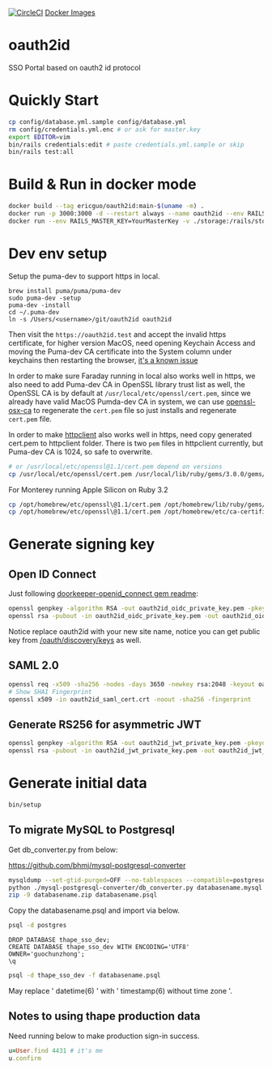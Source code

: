[![CircleCI](https://circleci.com/gh/thape-cn/oauth2id.svg?style=svg)](https://circleci.com/gh/thape-cn/oauth2id) [Docker Images](https://hub.docker.com/r/ericguo/oauth2id/tags)

# oauth2id

SSO Portal based on oauth2 id protocol


# Quickly Start

```bash
cp config/database.yml.sample config/database.yml
rm config/credentials.yml.enc # or ask for master.key
export EDITOR=vim
bin/rails credentials:edit # paste credentials.yml.sample or skip
bin/rails test:all
```

# Build & Run in docker mode

```bash
docker build --tag ericguo/oauth2id:main-$(uname -m) .
docker run -p 3000:3000 -d --restart always --name oauth2id --env RAILS_MASTER_KEY=YourMasterKey -v ./storage:/rails/storage ericguo/oauth2id:main-$(uname -m)
docker run --env RAILS_MASTER_KEY=YourMasterKey -v ./storage:/rails/storage -it ericguo/oauth2id:main-arm64 bash
```

# Dev env setup

Setup the puma-dev to support https in local.

```
brew install puma/puma/puma-dev
sudo puma-dev -setup
puma-dev -install
cd ~/.puma-dev
ln -s /Users/<username>/git/oauth2id oauth2id
```

Then visit the `https://oauth2id.test` and accept the invalid https certificate, for higher version MacOS, need opening Keychain Access and moving the Puma-dev CA certificate into the System column under keychains then restarting the browser, [it's a known issue](https://github.com/puma/puma-dev/issues/84#issuecomment-252339375)

In order to make sure Faraday running in local also works well in https, we also need to add Puma-dev CA in OpenSSL library trust list as well, the OpenSSL CA is by default at `/usr/local/etc/openssl/cert.pem`, since we already have valid MacOS Pumda-dev CA in system, we can use [openssl-osx-ca](https://github.com/raggi/openssl-osx-ca) to regenerate the `cert.pem` file so just installs and regenerate `cert.pem` file.

In order to make [httpclient](https://github.com/nahi/httpclient/issues/335) also works well in https, need copy generated cert.pem to httpclient folder. There is two `pem` files in httpclient currently, but Puma-dev CA is 1024, so safe to overwrite.

```bash
# or /usr/local/etc/openssl@1.1/cert.pem depend on versions
cp /usr/local/etc/openssl/cert.pem /usr/local/lib/ruby/gems/3.0.0/gems/httpclient-2.8.3/lib/httpclient/cacert.pem
```

For Monterey running Apple Silicon on Ruby 3.2

```bash
cp /opt/homebrew/etc/openssl\@1.1/cert.pem /opt/homebrew/lib/ruby/gems/3.2.0/gems/httpclient-2.8.3/lib/httpclient/cacert.pem
cp /opt/homebrew/etc/openssl\@1.1/cert.pem /opt/homebrew/etc/ca-certificates/cert.pem
```

# Generate signing key

## Open ID Connect

Just following [doorkeeper-openid_connect gem readme](https://github.com/doorkeeper-gem/doorkeeper-openid_connect#configuration):

```bash
openssl genpkey -algorithm RSA -out oauth2id_oidc_private_key.pem -pkeyopt rsa_keygen_bits:2048
openssl rsa -pubout -in oauth2id_oidc_private_key.pem -out oauth2id_oidc_public_key.pem
```

Notice replace oauth2id with your new site name, notice you can get public key from [/oauth/discovery/keys](https://oauth2id.dev/oauth/discovery/keys) as well.


## SAML 2.0

```bash
openssl req -x509 -sha256 -nodes -days 3650 -newkey rsa:2048 -keyout oauth2id_saml_key.key -out oauth2id_saml_cert.crt
# Show SHA1 Fingerprint
openssl x509 -in oauth2id_saml_cert.crt -noout -sha256 -fingerprint
```

## Generate RS256 for asymmetric JWT

```bash
openssl genpkey -algorithm RSA -out oauth2id_jwt_private_key.pem -pkeyopt rsa_keygen_bits:2048
openssl rsa -pubout -in oauth2id_jwt_private_key.pem -out oauth2id_jwt_public_key.pem
```

# Generate initial data


```bash
bin/setup
```


## To migrate MySQL to Postgresql

Get db_converter.py from below:

https://github.com/bhmj/mysql-postgresql-converter

```bash
mysqldump --set-gtid-purged=OFF --no-tablespaces --compatible=postgresql --default-character-set=utf8 -r databasename.mysql -u thape_sso_prod thape_sso_prod -p
python ./mysql-postgresql-converter/db_converter.py databasename.mysql databasename.psql
zip -9 databasename.zip databasename.psql
```

Copy the databasename.psql and import via below.

```bat
psql -d postgres
```

```psql
DROP DATABASE thape_sso_dev;
CREATE DATABASE thape_sso_dev WITH ENCODING='UTF8' OWNER='guochunzhong';
\q
```

```bat
psql -d thape_sso_dev -f databasename.psql
```

May replace ' datetime(6) ' with ' timestamp(6) without time zone '.

## Notes to using thape production data

Need running below to make production sign-in success.

```ruby
u=User.find 4431 # it's me
u.confirm
```

